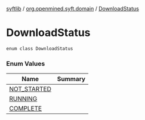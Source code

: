 [syftlib](../../index.md) / [org.openmined.syft.domain](../index.md) / [DownloadStatus](./index.md)

# DownloadStatus

`enum class DownloadStatus`

### Enum Values

| Name | Summary |
|---|---|
| [NOT_STARTED](-n-o-t_-s-t-a-r-t-e-d.md) |  |
| [RUNNING](-r-u-n-n-i-n-g.md) |  |
| [COMPLETE](-c-o-m-p-l-e-t-e.md) |  |

